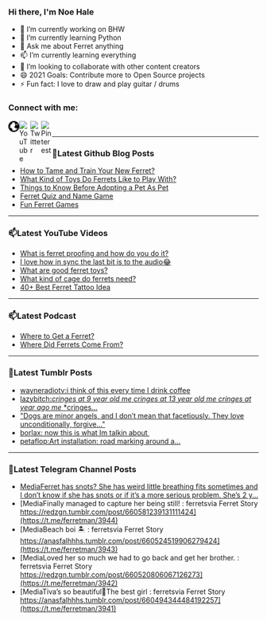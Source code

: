 ### Hi there, I'm Noe Hale

- 🔭 I’m currently working on BHW
- 🌱 I’m currently learning Python
- 💬 Ask me about Ferret anything
- 📫 I’m currently learning everything
- 🔭 I’m looking to collaborate with other content creators
- 😄 2021 Goals: Contribute more to Open Source projects
- ⚡ Fun fact: I love to draw and play guitar / drums

### Connect with me:

[<img align="left" alt="ferretvoice.com" width="22px" src="https://raw.githubusercontent.com/iconic/open-iconic/master/svg/globe.svg" />](https://ferretvoice.com)
[<img align="left" alt="YouTube" width="22px" src="https://cdn.jsdelivr.net/npm/simple-icons@v3/icons/youtube.svg" />](https://www.youtube.com/channel/UCk665XTfaMLVwFVWUmgnDiw)
[<img align="left" alt="Twitter" width="22px" src="https://cdn.jsdelivr.net/npm/simple-icons@v3/icons/twitter.svg" />](https://twitter.com/voiceferret)
[<img align="left" alt="Pinterest" width="22px" src="https://cdn.jsdelivr.net/npm/simple-icons@v3/icons/pinterest.svg" />](https://www.pinterest.com/voiceferret/)

<br />

---
### 🔭Latest Github Blog Posts
<!-- GITHUB:START -->
- [How to Tame and Train Your New Ferret?](http://noehale.github.io/how-to-tame-and-train-your-new-ferret/)
- [What Kind of Toys Do Ferrets Like to Play With?](http://noehale.github.io/what-kind-of-toys-do-ferrets-like-to-play-with/)
- [Things to Know Before Adopting a Pet As Pet](http://noehale.github.io/things-to-know-before-adopting-a-pet-as-pet/)
- [Ferret Quiz and Name Game](http://noehale.github.io/ferret-quiz/)
- [Fun Ferret Games](http://noehale.github.io/fun-ferret-games/)
<!-- GITHUB:END -->
---
### 📫Latest YouTube Videos

<!-- YOUTUBE:START -->
- [What is ferret proofing and how do you do it?](https://www.youtube.com/watch?v=81Syh_DJBQQ)
- [I love how in sync the last bit is to the audio😂](https://www.youtube.com/watch?v=WHBeGHwSlGY)
- [What are good ferret toys?](https://www.youtube.com/watch?v=tPxRilBzc0s)
- [What kind of cage do ferrets need?](https://www.youtube.com/watch?v=xzz6hC3sR5A)
- [40+ Best Ferret Tattoo Idea](https://www.youtube.com/watch?v=KIKqduR6Xcs)
<!-- YOUTUBE:END -->

---
### 📫Latest Podcast

<!-- PODCAST:START -->
- [Where to Get a Ferret?](https://anchor.fm/ferretvoice/episodes/Where-to-Get-a-Ferret-erurfu)
- [Where Did Ferrets Come From?](https://anchor.fm/ferretvoice/episodes/Where-Did-Ferrets-Come-From-eruq8g)
<!-- PODCAST:END -->
---
### 📝Latest Tumblr Posts

<!-- TUMBLR:START -->
- [wayneradiotv:i think of this every time I drink coffee](https://come-forth-into-the-light.tumblr.com/post/660618908877897728)
- [lazybitch:*cringes at 9 year old me*
*cringes at 13 year old me*
*cringes at year ago me*
*cringes...](https://come-forth-into-the-light.tumblr.com/post/660596322654633984)
- ["Dogs are minor angels, and I don’t mean that facetiously. They love unconditionally, forgive..."](https://come-forth-into-the-light.tumblr.com/post/660573634201534464)
- [borlax:
now this is what Im talkin about 
](https://come-forth-into-the-light.tumblr.com/post/660528321373798400)
- [petaflop:Art installation: road marking around a...](https://come-forth-into-the-light.tumblr.com/post/660505698416869376)
<!-- TUMBLR:END -->
---
### 📝Latest Telegram Channel Posts

<!-- TELEGRAM:START -->
- [MediaFerret has snots? She has weird little breathing fits sometimes and I don’t know if she has snots or if it’s a more serious problem. She’s 2 y...](https://t.me/ferretman/3945)
- [MediaFinally managed to capture her being still! : ferretsvia Ferret Story https://redzgn.tumblr.com/post/660581239131111424](https://t.me/ferretman/3944)
- [MediaBeach boi 🏝 : ferretsvia Ferret Story https://anasfalhhhs.tumblr.com/post/660524519906279424](https://t.me/ferretman/3943)
- [MediaLoved her so much we had to go back and get her brother. : ferretsvia Ferret Story https://redzgn.tumblr.com/post/660520806067126273](https://t.me/ferretman/3942)
- [MediaTiva’s so beautiful🥰The best girl : ferretsvia Ferret Story https://anasfalhhhs.tumblr.com/post/660494344484192257](https://t.me/ferretman/3941)
<!-- TELEGRAM:END -->
